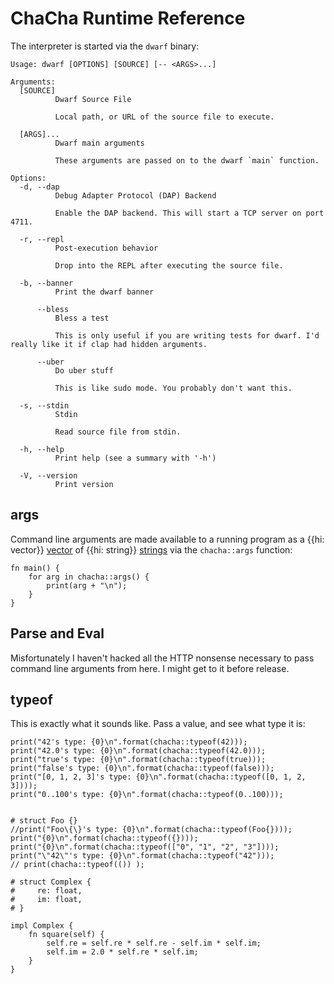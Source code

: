 # ChaCha Runtime Reference

The interpreter is started via the `dwarf` binary:

```console
Usage: dwarf [OPTIONS] [SOURCE] [-- <ARGS>...]

Arguments:
  [SOURCE]
          Dwarf Source File

          Local path, or URL of the source file to execute.

  [ARGS]...
          Dwarf main arguments

          These arguments are passed on to the dwarf `main` function.

Options:
  -d, --dap
          Debug Adapter Protocol (DAP) Backend

          Enable the DAP backend. This will start a TCP server on port 4711.

  -r, --repl
          Post-execution behavior

          Drop into the REPL after executing the source file.

  -b, --banner
          Print the dwarf banner

      --bless
          Bless a test

          This is only useful if you are writing tests for dwarf. I'd really like it if clap had hidden arguments.

      --uber
          Do uber stuff

          This is like sudo mode. You probably don't want this.

  -s, --stdin
          Stdin

          Read source file from stdin.

  -h, --help
          Print help (see a summary with '-h')

  -V, --version
          Print version
```

## args

Command line arguments are made available to a running program as a {{hi: vector}} [vector](./reference/built-in-types.md#vector) of {{hi: string}} [strings](./reference/built-in-types.md#string) via the `chacha::args` function:

```dwarf
fn main() {
    for arg in chacha::args() {
        print(arg + "\n");
    }
}
```

## Parse and Eval

Misfortunately I haven't hacked all the HTTP nonsense necessary to pass command line arguments from here.
I might get to it before release.

## typeof

This is exactly what it sounds like.
Pass a value, and see what type it is:

```dwarf
print("42's type: {0}\n".format(chacha::typeof(42)));
print("42.0's type: {0}\n".format(chacha::typeof(42.0)));
print("true's type: {0}\n".format(chacha::typeof(true)));
print("false's type: {0}\n".format(chacha::typeof(false)));
print("[0, 1, 2, 3]'s type: {0}\n".format(chacha::typeof([0, 1, 2, 3])));
print("0..100's type: {0}\n".format(chacha::typeof(0..100)));
```

```dwarf
```

``` dwarf
# struct Foo {}
//print("Foo\{\}'s type: {0}\n".format(chacha::typeof(Foo{})));
print("{0}\n".format(chacha::typeof({})));
print("{0}\n".format(chacha::typeof(["0", "1", "2", "3"])));
print("\"42\"'s type: {0}\n".format(chacha::typeof("42")));
// print(chacha::typeof(()) );
```

```dwarf
# struct Complex {
#     re: float,
#     im: float,
# }

impl Complex {
    fn square(self) {
        self.re = self.re * self.re - self.im * self.im;
        self.im = 2.0 * self.re * self.im;
    }
}
```
